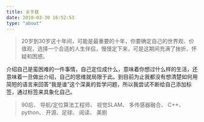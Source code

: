 ```yaml
---
title: 关于我
date: 2018-03-30 16:52:53
type: "about"
---
```

> 20岁到30岁这十年间，可能是最重要的十年，你要确定自己的世界观、价值观，选择一个合适的人生伴侣，慢慢定下来，可是这期间充满了挫折、怀疑和困惑。


介绍自己是蛮困难的一件事情，自己定位成什么，意味着你想过什么样的生活，还意味着一旦做出介绍，自己的思维就局限于此。到目前为止我都没有想清楚如何用简短的语言来回答“我是谁”这个深奥的哲学问题，所以我尝试不断给自己添加标签，通过标签来具象化自己。

> 90后、  导航/定位算法工程师、  视觉SLAM、 多传感器融合、 C++、 python、 开源、足球、 阅读、 美剧
